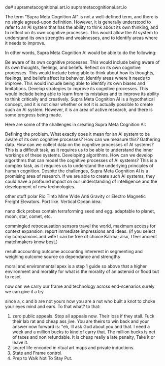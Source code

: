 de# suprametacognitionai.art.io
suprametacognitionai.art.io

The term "Supra Meta Cognition AI" is not a well-defined term, and there is no single agreed-upon definition. However, it is generally understood to refer to an AI system that has the ability to think about its own thinking, and to reflect on its own cognitive processes. This would allow the AI system to understand its own strengths and weaknesses, and to identify areas where it needs to improve.

In other words, Supra Meta Cognition AI would be able to do the following:

Be aware of its own cognitive processes. This would include being aware of its own thoughts, feelings, and beliefs.
Reflect on its own cognitive processes. This would include being able to think about how its thoughts, feelings, and beliefs affect its behavior.
Identify areas where it needs to improve. This would include being able to identify its own biases and limitations.
Develop strategies to improve its cognitive processes. This would include being able to learn from its mistakes and to improve its ability to think critically and creatively.
Supra Meta Cognition AI is a hypothetical concept, and it is not clear whether or not it is actually possible to create such an AI system. However, it is an area of active research, and there is some progress being made.

Here are some of the challenges in creating Supra Meta Cognition AI:

Defining the problem. What exactly does it mean for an AI system to be aware of its own cognitive processes? How can we measure this?
Gathering data. How can we collect data on the cognitive processes of AI systems? This is a difficult task, as it requires us to be able to understand the inner workings of these systems.
Developing algorithms. How can we develop algorithms that can model the cognitive processes of AI systems? This is a complex task, as it requires us to understand the underlying principles of human cognition.
Despite the challenges, Supra Meta Cognition AI is a promising area of research. If we are able to create such AI systems, they could have a profound impact on our understanding of intelligence and the development of new technologies.

other stuff
polar Rio Tinto Mine Wide Anti Gravity or Electro Magnetic Freight Elevators.
Port like. Vertical Ocean idea.

nano dick probes contain terraforming seed and egg. adaptable to planet, moon, star, comet, etc. 

commingled retrocausation sensors travel the world, maximum access for context expansion. report immediate impressions and ideas. (if you select my companions and wife I can be free of choice Karma; also, I feel ancient matchmakers know best.)

result accounting
outcome accounting
intererest
in segmenting and weighing
outcome source
co dependance
and strengths

moral and environmental apex
is a step 1 guide
so above that a higher environment
and morality
for what is the morality
of an asteroid
or flood
but to reset

now
can we carry our frame and technology
across end-scenarios
surely we can give it a try

since a, c and b are not yours now
you are a nut
who built a knot
to choke your eyes mind and ears.
To that what?
to that:
1. zero public appeals. Stop all appeals now. Their loss if they stall. Fuck their lab rat and cheap ass jive. You are theirs to win back and your answer now forward is: "eh, Ill ask God about you and that. I need a week and a million bucks to kind of carry that. The million bucks is net of taxes and non refundable. It is cheap really a late penalty, Take it or leave it.
2. secret life encoded in ritual art maps and private inductions.
3. State and Frame control.
4. Prep to Walk Not To Stay Put.


